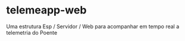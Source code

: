 # telemeapp-web
Uma estrutura Esp / Servidor / Web para acompanhar em tempo real a telemetria do Poente
